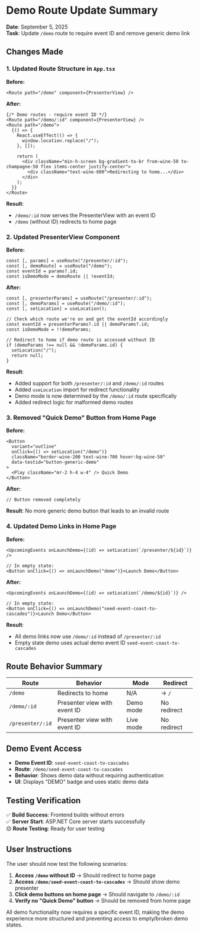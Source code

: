# Demo Route Update Summary

**Date**: September 5, 2025  
**Task**: Update `/demo` route to require event ID and remove generic demo link

## Changes Made

### 1. Updated Route Structure in `App.tsx`

**Before:**

```tsx
<Route path="/demo" component={PresenterView} />
```

**After:**

```tsx
{/* Demo routes - require event ID */}
<Route path="/demo/:id" component={PresenterView} />
<Route path="/demo">
  {() => {
    React.useEffect(() => {
      window.location.replace("/");
    }, []);
    
    return (
      <div className="min-h-screen bg-gradient-to-br from-wine-50 to-champagne-50 flex items-center justify-center">
        <div className="text-wine-600">Redirecting to home...</div>
      </div>
    );
  }}
</Route>
```

**Result**:

- `/demo/:id` now serves the PresenterView with an event ID
- `/demo` (without ID) redirects to home page

### 2. Updated PresenterView Component

**Before:**

```tsx
const [, params] = useRoute("/presenter/:id");
const [, demoRoute] = useRoute("/demo");
const eventId = params?.id;
const isDemoMode = demoRoute || !eventId;
```

**After:**

```tsx
const [, presenterParams] = useRoute("/presenter/:id");
const [, demoParams] = useRoute("/demo/:id");
const [, setLocation] = useLocation();

// Check which route we're on and get the eventId accordingly
const eventId = presenterParams?.id || demoParams?.id;
const isDemoMode = !!demoParams;

// Redirect to home if demo route is accessed without ID
if (demoParams !== null && !demoParams.id) {
  setLocation("/");
  return null;
}
```

**Result**:

- Added support for both `/presenter/:id` and `/demo/:id` routes
- Added `useLocation` import for redirect functionality
- Demo mode is now determined by the `/demo/:id` route specifically
- Added redirect logic for malformed demo routes

### 3. Removed "Quick Demo" Button from Home Page

**Before:**

```tsx
<Button
  variant="outline"
  onClick={() => setLocation("/demo")}
  className="border-wine-200 text-wine-700 hover:bg-wine-50"
  data-testid="button-generic-demo"
>
  <Play className="mr-2 h-4 w-4" /> Quick Demo
</Button>
```

**After:**

```tsx
// Button removed completely
```

**Result**: No more generic demo button that leads to an invalid route

### 4. Updated Demo Links in Home Page

**Before:**

```tsx
<UpcomingEvents onLaunchDemo={(id) => setLocation(`/presenter/${id}`)} />

// In empty state:
<Button onClick={() => onLaunchDemo("demo")}>Launch Demo</Button>
```

**After:**

```tsx
<UpcomingEvents onLaunchDemo={(id) => setLocation(`/demo/${id}`)} />

// In empty state:
<Button onClick={() => onLaunchDemo("seed-event-coast-to-cascades")}>Launch Demo</Button>
```

**Result**:

- All demo links now use `/demo/:id` instead of `/presenter/:id`
- Empty state demo uses actual demo event ID `seed-event-coast-to-cascades`

## Route Behavior Summary

| Route | Behavior | Mode | Redirect |
|-------|----------|------|----------|
| `/demo` | Redirects to home | N/A | → `/` |
| `/demo/:id` | Presenter view with event ID | Demo mode | No redirect |
| `/presenter/:id` | Presenter view with event ID | Live mode | No redirect |

## Demo Event Access

- **Demo Event ID**: `seed-event-coast-to-cascades`
- **Route**: `/demo/seed-event-coast-to-cascades`
- **Behavior**: Shows demo data without requiring authentication
- **UI**: Displays "DEMO" badge and uses static demo data

## Testing Verification

✅ **Build Success**: Frontend builds without errors  
✅ **Server Start**: ASP.NET Core server starts successfully  
🟡 **Route Testing**: Ready for user testing

## User Instructions

The user should now test the following scenarios:

1. **Access `/demo` without ID** → Should redirect to home page
2. **Access `/demo/seed-event-coast-to-cascades`** → Should show demo presenter
3. **Click demo buttons on home page** → Should navigate to `/demo/:id`
4. **Verify no "Quick Demo" button** → Should be removed from home page

All demo functionality now requires a specific event ID, making the demo experience more structured and preventing access to empty/broken demo states.
